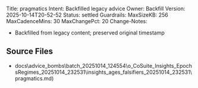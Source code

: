 Title: pragmatics
Intent: Backfilled legacy advice
Owner: Backfill
Version: 2025-10-14T20-52-52
Status: settled
Guardrails:
  MaxSizeKB: 256
  MaxCadenceMins: 30
  MaxChangePct: 20
Change-Notes:
  - Backfilled from legacy content; preserved original timestamp

## Source Files
- docs\advice_bombs\batch_20251014_124554\o_CoSuite_Insights_EpochsRegimes_20251014_232531\insights_ages_falsifiers_20251014_232531\pragmatics.md)
